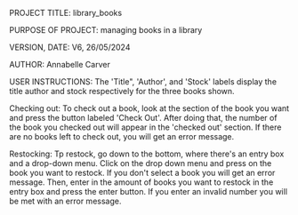 PROJECT TITLE: 
library_books

PURPOSE OF PROJECT:
managing books in a library

VERSION, DATE:
V6, 26/05/2024

AUTHOR:
Annabelle Carver

USER INSTRUCTIONS:
The 'Title", 'Author', and 'Stock' labels display the title author and stock respectively for the three books shown. 

Checking out:
To check out a book, look at the section of the book you want and press the button labeled 'Check Out'. After doing that, the number of the book you checked out will appear in the 'checked out' section. If there are no books left to check out, you will get an error message.

Restocking:
Tp restock, go down to the bottom, where there's an entry box and a drop-down menu. Click on the drop down menu and press on the book you want to restock. If you don't select a book you will get an error message. Then, enter in the amount of books you want to restock in the entry box and press the enter button. If you enter an invalid number you will be met with an error message.
